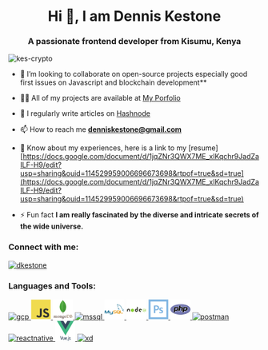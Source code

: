 <h1 align="center">Hi 👋, I am Dennis Kestone</h1>
<h3 align="center">A passionate frontend developer from Kisumu, Kenya</h3>

<p align="left"> <img src="https://komarev.com/ghpvc/?username=kes-crypto&label=Profile%20views&color=0e75b6&style=flat" alt="kes-crypto" /> </p>

- 👯 I’m looking to collaborate on open-source projects especially good first issues on Javascript and blockchain development**

- 👨‍💻 All of my projects are available at [My Porfolio](https://denniskestone.vercel.app/)

- 📝 I regularly write articles on [Hashnode](https://hashnode.com/@Kestone)

- 📫 How to reach me **denniskestone@gmail.com**

- 📄 Know about my experiences, here is a link to my [resume][https://docs.google.com/document/d/1jqZNr3QWX7ME_xlKqchr9JadZaILF-H9/edit?usp=sharing&ouid=114529959006696673698&rtpof=true&sd=true](https://docs.google.com/document/d/1jqZNr3QWX7ME_xlKqchr9JadZaILF-H9/edit?usp=sharing&ouid=114529959006696673698&rtpof=true&sd=true)

- ⚡ Fun fact **I am really fascinated by the diverse and intricate secrets of the wide universe.**

<h3 align="left">Connect with me:</h3>
<p align="left">
<a href="https://twitter.com/dkestone" target="blank"><img align="center" src="https://raw.githubusercontent.com/rahuldkjain/github-profile-readme-generator/master/src/images/icons/Social/twitter.svg" alt="dkestone" height="30" width="40" /></a>
</p>

<h3 align="left">Languages and Tools:</h3>
<p align="left"> <a href="https://cloud.google.com" target="_blank" rel="noreferrer"> <img src="https://www.vectorlogo.zone/logos/google_cloud/google_cloud-icon.svg" alt="gcp" width="40" height="40"/> </a> <a href="https://developer.mozilla.org/en-US/docs/Web/JavaScript" target="_blank" rel="noreferrer"> <img src="https://raw.githubusercontent.com/devicons/devicon/master/icons/javascript/javascript-original.svg" alt="javascript" width="40" height="40"/> </a> <a href="https://www.mongodb.com/" target="_blank" rel="noreferrer"> <img src="https://raw.githubusercontent.com/devicons/devicon/master/icons/mongodb/mongodb-original-wordmark.svg" alt="mongodb" width="40" height="40"/> </a> <a href="https://www.microsoft.com/en-us/sql-server" target="_blank" rel="noreferrer"> <img src="https://www.svgrepo.com/show/303229/microsoft-sql-server-logo.svg" alt="mssql" width="40" height="40"/> </a> <a href="https://www.mysql.com/" target="_blank" rel="noreferrer"> <img src="https://raw.githubusercontent.com/devicons/devicon/master/icons/mysql/mysql-original-wordmark.svg" alt="mysql" width="40" height="40"/> </a> <a href="https://nodejs.org" target="_blank" rel="noreferrer"> <img src="https://raw.githubusercontent.com/devicons/devicon/master/icons/nodejs/nodejs-original-wordmark.svg" alt="nodejs" width="40" height="40"/> </a> <a href="https://www.photoshop.com/en" target="_blank" rel="noreferrer"> <img src="https://raw.githubusercontent.com/devicons/devicon/master/icons/photoshop/photoshop-line.svg" alt="photoshop" width="40" height="40"/> </a> <a href="https://www.php.net" target="_blank" rel="noreferrer"> <img src="https://raw.githubusercontent.com/devicons/devicon/master/icons/php/php-original.svg" alt="php" width="40" height="40"/> </a> <a href="https://postman.com" target="_blank" rel="noreferrer"> <img src="https://www.vectorlogo.zone/logos/getpostman/getpostman-icon.svg" alt="postman" width="40" height="40"/> </a> <a href="https://reactnative.dev/" target="_blank" rel="noreferrer"> <img src="https://reactnative.dev/img/header_logo.svg" alt="reactnative" width="40" height="40"/> </a> <a href="https://vuejs.org/" target="_blank" rel="noreferrer"> <img src="https://raw.githubusercontent.com/devicons/devicon/master/icons/vuejs/vuejs-original-wordmark.svg" alt="vuejs" width="40" height="40"/> </a> <a href="https://www.adobe.com/products/xd.html" target="_blank" rel="noreferrer"> <img src="https://cdn.worldvectorlogo.com/logos/adobe-xd.svg" alt="xd" width="40" height="40"/> </a> </p>

